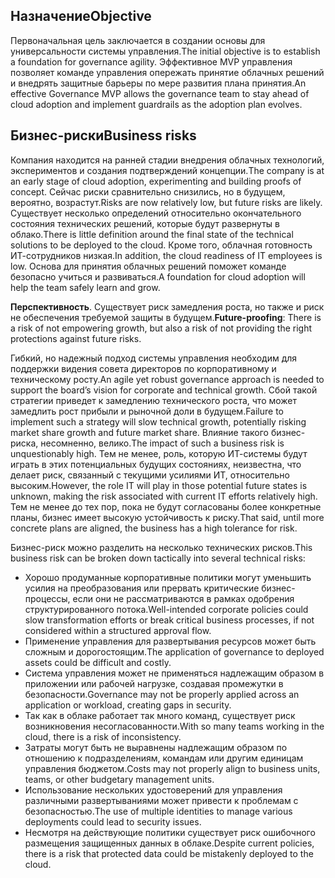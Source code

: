 <!-- TEMPLATE FILE - DO NOT ADD METADATA -->

## <a name="objective"></a><span data-ttu-id="c8d7e-101">Назначение</span><span class="sxs-lookup"><span data-stu-id="c8d7e-101">Objective</span></span>

<span data-ttu-id="c8d7e-102">Первоначальная цель заключается в создании основы для универсальности системы управления.</span><span class="sxs-lookup"><span data-stu-id="c8d7e-102">The initial objective is to establish a foundation for governance agility.</span></span> <span data-ttu-id="c8d7e-103">Эффективное MVP управления позволяет команде управления опережать принятие облачных решений и внедрять защитные барьеры по мере развития плана принятия.</span><span class="sxs-lookup"><span data-stu-id="c8d7e-103">An effective Governance MVP allows the governance team to stay ahead of cloud adoption and implement guardrails as the adoption plan evolves.</span></span>

## <a name="business-risks"></a><span data-ttu-id="c8d7e-104">Бизнес-риски</span><span class="sxs-lookup"><span data-stu-id="c8d7e-104">Business risks</span></span>

<span data-ttu-id="c8d7e-105">Компания находится на ранней стадии внедрения облачных технологий, экспериментов и создания подтверждений концепции.</span><span class="sxs-lookup"><span data-stu-id="c8d7e-105">The company is at an early stage of cloud adoption, experimenting and building proofs of concept.</span></span> <span data-ttu-id="c8d7e-106">Сейчас риски сравнительно снизились, но в будущем, вероятно, возрастут.</span><span class="sxs-lookup"><span data-stu-id="c8d7e-106">Risks are now relatively low, but future risks are likely.</span></span> <span data-ttu-id="c8d7e-107">Существует несколько определений относительно окончательного состояния технических решений, которые будут развернуты в облако.</span><span class="sxs-lookup"><span data-stu-id="c8d7e-107">There is little definition around the final state of the technical solutions to be deployed to the cloud.</span></span> <span data-ttu-id="c8d7e-108">Кроме того, облачная готовность ИТ-сотрудников низкая.</span><span class="sxs-lookup"><span data-stu-id="c8d7e-108">In addition, the cloud readiness of IT employees is low.</span></span> <span data-ttu-id="c8d7e-109">Основа для принятия облачных решений поможет команде безопасно учиться и развиваться.</span><span class="sxs-lookup"><span data-stu-id="c8d7e-109">A foundation for cloud adoption will help the team safely learn and grow.</span></span>

<span data-ttu-id="c8d7e-110">**Перспективность**. Существует риск замедления роста, но также и риск не обеспечения требуемой защиты в будущем.</span><span class="sxs-lookup"><span data-stu-id="c8d7e-110">**Future-proofing**: There is a risk of not empowering growth, but also a risk of not providing the right protections against future risks.</span></span>

<span data-ttu-id="c8d7e-111">Гибкий, но надежный подход системы управления необходим для поддержки видения совета директоров по корпоративному и техническому росту.</span><span class="sxs-lookup"><span data-stu-id="c8d7e-111">An agile yet robust governance approach is needed to support the board’s vision for corporate and technical growth.</span></span> <span data-ttu-id="c8d7e-112">Сбой такой стратегии приведет к замедлению технического роста, что может замедлить рост прибыли и рыночной доли в будущем.</span><span class="sxs-lookup"><span data-stu-id="c8d7e-112">Failure to implement such a strategy will slow technical growth, potentially risking market share growth and future market share.</span></span> <span data-ttu-id="c8d7e-113">Влияние такого бизнес-риска, несомненно, велико.</span><span class="sxs-lookup"><span data-stu-id="c8d7e-113">The impact of such a business risk is unquestionably high.</span></span> <span data-ttu-id="c8d7e-114">Тем не менее, роль, которую ИТ-системы будут играть в этих потенциальных будущих состояниях, неизвестна, что делает риск, связанный с текущими усилиями ИТ, относительно высоким.</span><span class="sxs-lookup"><span data-stu-id="c8d7e-114">However, the role IT will play in those potential future states is unknown, making the risk associated with current IT efforts relatively high.</span></span> <span data-ttu-id="c8d7e-115">Тем не менее до тех пор, пока не будут согласованы более конкретные планы, бизнес имеет высокую устойчивость к риску.</span><span class="sxs-lookup"><span data-stu-id="c8d7e-115">That said, until more concrete plans are aligned, the business has a high tolerance for risk.</span></span>

<span data-ttu-id="c8d7e-116">Бизнес-риск можно разделить на несколько технических рисков.</span><span class="sxs-lookup"><span data-stu-id="c8d7e-116">This business risk can be broken down tactically into several technical risks:</span></span>

- <span data-ttu-id="c8d7e-117">Хорошо продуманные корпоративные политики могут уменьшить усилия на преобразования или прервать критические бизнес-процессы, если они не рассматриваются в рамках одобрения структурированного потока.</span><span class="sxs-lookup"><span data-stu-id="c8d7e-117">Well-intended corporate policies could slow transformation efforts or break critical business processes, if not considered within a structured approval flow.</span></span>
- <span data-ttu-id="c8d7e-118">Применение управления для развертывания ресурсов может быть сложным и дорогостоящим.</span><span class="sxs-lookup"><span data-stu-id="c8d7e-118">The application of governance to deployed assets could be difficult and costly.</span></span>
- <span data-ttu-id="c8d7e-119">Система управления может не применяться надлежащим образом в приложении или рабочей нагрузке, создавая промежутки в безопасности.</span><span class="sxs-lookup"><span data-stu-id="c8d7e-119">Governance may not be properly applied across an application or workload, creating gaps in security.</span></span>
- <span data-ttu-id="c8d7e-120">Так как в облаке работает так много команд, существует риск возникновения несогласованности.</span><span class="sxs-lookup"><span data-stu-id="c8d7e-120">With so many teams working in the cloud, there is a risk of inconsistency.</span></span>
- <span data-ttu-id="c8d7e-121">Затраты могут быть не выравнены надлежащим образом по отношению к подразделениям, командам или другим единицам управления бюджетом.</span><span class="sxs-lookup"><span data-stu-id="c8d7e-121">Costs may not properly align to business units, teams, or other budgetary management units.</span></span>
- <span data-ttu-id="c8d7e-122">Использование нескольких удостоверений для управления различными развертываниями может привести к проблемам с безопасностью.</span><span class="sxs-lookup"><span data-stu-id="c8d7e-122">The use of multiple identities to manage various deployments could lead to security issues.</span></span>
- <span data-ttu-id="c8d7e-123">Несмотря на действующие политики существует риск ошибочного размещения защищенных данных в облаке.</span><span class="sxs-lookup"><span data-stu-id="c8d7e-123">Despite current policies, there is a risk that protected data could be mistakenly deployed to the cloud.</span></span>

